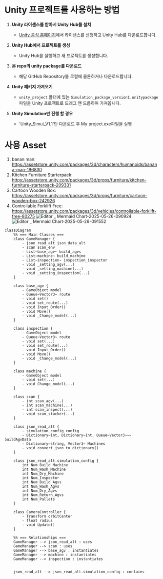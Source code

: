 # Unity 프로젝트를 사용하는 방법

1. **Unity 라이센스를 받아서 Unity Hub를 설치**  
   - [Unity 공식 홈페이지](https://unity.com/)에서 라이센스를 신청하고 Unity Hub를 다운로드합니다.  

2. **Unity Hub에서 프로젝트를 생성**  
   - Unity Hub를 실행하고 새 프로젝트를 생성합니다.  

3. **본 repo의 unity package를 다운로드**  
   - 해당 GitHub Repository를 로컬에 클론하거나 다운로드합니다.  

4. **Unity 패키지 가져오기**  
   - `unity_project` 폴더에 있는 `Simulation_package_version1.unitypackage` 파일을 Unity 프로젝트로 드래그 앤 드롭하여 가져옵니다.  
5. **Unity Simulation만 진행 할 경우**
   - 'Unity_Simul_V1.1'만 다운로드 후 My project.exe파일을 실행
# 사용 Asset
1. banan man: https://assetstore.unity.com/packages/3d/characters/humanoids/banana-man-196830
2. Kitchen Furniture Starterpack: https://assetstore.unity.com/packages/3d/props/furniture/kitchen-furniture-starterpack-209331
3. Cartoon Wooden Box: https://assetstore.unity.com/packages/3d/props/furniture/cartoon-wooden-box-242926
4. Controllable Forklift Free: https://assetstore.unity.com/packages/3d/vehicles/controllable-forklift-free-80275
![Editor _ Mermaid Chart-2025-05-26-090924](https://github.com/user-attachments/assets/d1997957-35bd-4677-b186-45e03b63e996)
![Editor _ Mermaid Chart-2025-05-26-091552](https://github.com/user-attachments/assets/39b50a8f-e593-47aa-8dd6-6f433a25fc87)

```mermaid
classDiagram
    %% === Main Classes ===
    class GameManager {
        - json_read_alt json_data_alt
        - scan scan_env
        - List~base_agv~ build_agvs
        - List~machine~ build_machine
        - List~inspection~ inspection_inspector
        - void _setting_agv(...)
        - void _setting_machine(...)
        - void _setting_inspection(...)
    }

    class base_agv {
        - GameObject model
        - Queue~Vector3~ route
        - void set()
        - void set_route(...)
        - void Input_Order()
        - void Move()
        - void _Change_model(...)
    }

    class inspection {
        - GameObject model
        - Queue~Vector3~ route
        - void set(...)
        - void set_route(...)
        - void Input_Order()
        - void Move()
        - void _Change_model(...)
    }

    class machine {
        - GameObject model
        - void set(...)
        - void Change_model(...)
    }

    class scan {
        - int scan_agv(...)
        - int scan_machine(...)
        - int scan_inspect(...)
        - void scan_stacker(...)
    }

    class json_read_alt {
        - simulation_config config
        - Dictionary~int, Dictionary~int, Queue~Vector3~~~ buildAgvData
        - Dictionary~string, Vector3~ Machines
        - void convert_json_to_dictionary()
    }

    class json_read_alt.simulation_config {
        int Num_Build_Machine
        int Num_Wash_Machine
        int Num_Dry_Machine
        int Num_Inspector
        int Num_Build_Agvs
        int Num_Wash_Agvs
        int Num_Dry_Agvs
        int Num_Return_Agvs
        int Num_Pallets
    }

    class CameraController {
        - Transform orbitCenter
        - float radius
        - void Update()
    }

    %% === Relationships ===
    GameManager --> json_read_alt : uses
    GameManager --> scan : uses
    GameManager --> base_agv : instantiates
    GameManager --> machine : instantiates
    GameManager --> inspection : instantiates


    json_read_alt --> json_read_alt.simulation_config : contains

